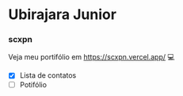 # Ubirajara Junior
### scxpn


Veja meu portifólio em <https://scxpn.vercel.app/> :computer:

- [x] Lista de contatos
- [ ] Potifólio
